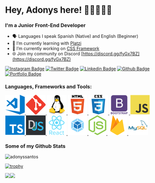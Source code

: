 # Hey, Adonys here! 👋🏻🙍🏻‍♂️

### I'm a Junior Front-End Developer

- 🗣️ Languages I speak Spanish (Native) and English (Beginner)
- 🌱 I’m currently learning with [Platzi](https://platzi.com/p/adonyssantos/)
- 🔭 I’m currently working on [CSS Framework](https://github.com/adonyssantos/palm-treee-css)
- 🌐 Join my community on Discord [https://discord.gg/fyGx7BZ](https://discord.gg/fyGx7BZ)

[![Instagram Badge](https://img.shields.io/badge/-adonyssantos_-darkviolet?style=flat-square&logo=Instagram&logoColor=white&link=https://www.instagram.com/adonyssantos_/)](https://www.instagram.com/adonyssantos_/) [![Twitter Badge](https://img.shields.io/badge/-adonyssantos_-00acee?style=flat&logo=twitter&logoColor=white&link=https://twitter.com/adonyssantos_/)](https://www.twitter.com/adonyssantos_/) [![Linkedin Badge](https://img.shields.io/badge/-adonyssantos-0072b1?style=flat&logo=Linkedin&logoColor=white&link=https://www.linkedin.com/in/adonyssantos/)](https://www.linkedin.com/in/adonyssantos/) [![Github Badge](https://img.shields.io/badge/-adonyssantos-grey?style=flat&logo=github&logoColor=white&link=https://github.com/adonyssantos/)](https://www.github.com/adonyssantos/) [![Portfolio Badge](https://img.shields.io/badge/portfolio-web-blue?style=flat&link=http://adonyssantos.me//)](http://adonyssantos.me//) 

### Languages, Frameworks and Tools:

[ ![Visual Studio Code](./assets/icons/code.png "Visual Studio Code") ](https://code.visualstudio.com/) [ ![Git & GitHub](./assets/icons/git.png "Git & GitHub") ](https://git-scm.com/) [ ![Linux & Ubuntu](./assets/icons/linux.png "Linux & Ubuntu") ](https://www.linux.org/) [ ![HTML5](./assets/icons/html5.png "HTML5") ](https://www.w3.org/html/) [ ![CSS3](./assets/icons/css3.png "CSS3") ](https://www.w3schools.com/css/) [ ![Bootstrap](./assets/icons/bootstrap.png "Bootstrap") ](https://getbootstrap.com) [ ![JavaScript](./assets/icons/javascript.png "JavaScript") ](https://developer.mozilla.org/en-US/docs/Web/JavaScript) [ ![TypeScript](./assets/icons/typescript.png "TypeScript") ](https://www.typescriptlang.org/) [ ![Discord.js](./assets/icons/discordjs.png "Discord.js") ](https://discord.js.org/#/) [ ![React.js](./assets/icons/reactjs.png "React.js") ](https://reactjs.org/) [ ![Webpack](./assets/icons/webpack.png "Webpack") ](https://v4.webpack.js.org/) [ ![Node.js](./assets/icons/nodejs.png "Node.js") ](https://nodejs.org) [ ![Firebase & Firestore](./assets/icons/firebase.png "Firebase & Firestore") ](https://firebase.google.com/) [ ![MySQL](./assets/icons/mysql.png "MySQL")](https://www.mysql.com/)
### Some of my Github Stats

![adonyssantos](https://komarev.com/ghpvc/?username=adonyssantos&label=Profile%20views&color=0e75b6&style=flat)

[![trophy](https://github-profile-trophy.vercel.app/?username=adonyssantos&theme=onedark)](https://github.com/ryo-ma/github-profile-trophy)

<div>
  <img height="170" align="left" src="https://github-readme-stats.vercel.app/api?username=adonyssantos&count_private=true&include_all_commits=true&theme=onedark" />
  <img src="https://github-readme-stats.vercel.app/api/top-langs/?username=adonyssantos&layout=compact&theme=onedark" />
</div>
